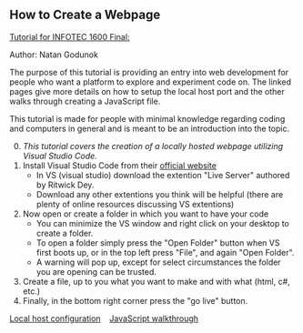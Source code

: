 How to Create a Webpage
---
<ins>Tutorial for INFOTEC 1600 Final:</ins>
<p>Author: Natan Godunok</p>
<p>The purpose of this tutorial is providing an entry into web development for people who want a platform to explore and experiment code on. The linked pages give more details on how to setup the local host port and the other walks through creating a JavaScript file. </p>
<p>This tutorial is made for people with minimal knowledge regarding coding and computers in general and is meant to be an introduction into the topic.</p>

0. *This tutorial covers the creation of a locally hosted webpage utilizing Visual Studio Code.*
1. Install Visual Studio Code from their [official website](https://code.visualstudio.com/) 
   - In VS (visual studio) download the extention "Live Server" authored by Ritwick Dey.
   - Download any other extentions you think will be helpful (there are plenty of online resources discussing VS extentions)
2. Now open or create a folder in which you want to have your code
   - You can minimize the VS window and right click on your desktop to create a folder.
   - To open a folder simply press the "Open Folder" button when VS first boots up, or in the top left press "File", and again "Open Folder".
   - A warning will pop up, except for select circumstances the folder you are opening can be trusted.
3. Create a file, up to you what you want to make and with what (html, c#, etc.)
4. Finally, in the bottom right corner press the "go live" button.

[Local host configuration](PortConfiguration.md)&nbsp;&nbsp;&nbsp;&nbsp;[JavaScript walkthrough]() 
